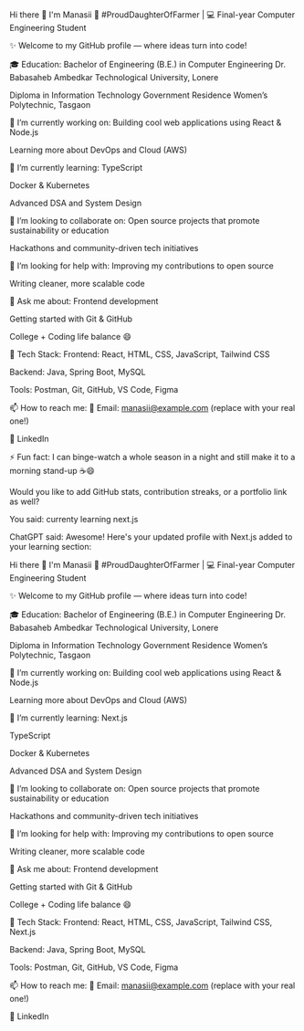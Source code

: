 Hi there 👋 I'm Manasii
🌾 #ProudDaughterOfFarmer | 💻 Final-year Computer Engineering Student

✨ Welcome to my GitHub profile — where ideas turn into code!

🎓 Education:
Bachelor of Engineering (B.E.) in Computer Engineering
Dr. Babasaheb Ambedkar Technological University, Lonere

Diploma in Information Technology
Government Residence Women’s Polytechnic, Tasgaon

🔭 I’m currently working on:
Building cool web applications using React & Node.js

Learning more about DevOps and Cloud (AWS)

🌱 I’m currently learning:
TypeScript

Docker & Kubernetes

Advanced DSA and System Design

👯 I’m looking to collaborate on:
Open source projects that promote sustainability or education

Hackathons and community-driven tech initiatives

🤔 I’m looking for help with:
Improving my contributions to open source

Writing cleaner, more scalable code

💬 Ask me about:
Frontend development

Getting started with Git & GitHub

College + Coding life balance 😄

🚀 Tech Stack:
Frontend: React, HTML, CSS, JavaScript, Tailwind CSS

Backend: Java, Spring Boot, MySQL

Tools: Postman, Git, GitHub, VS Code, Figma

📫 How to reach me:
📧 Email: manasii@example.com (replace with your real one!)

💼 LinkedIn

⚡ Fun fact:
I can binge-watch a whole season in a night and still make it to a morning stand-up ☕😄

Would you like to add GitHub stats, contribution streaks, or a portfolio link as well?



You said:
currenty learning next.js

ChatGPT said:
Awesome! Here's your updated profile with Next.js added to your learning section:

Hi there 👋 I'm Manasii
🌾 #ProudDaughterOfFarmer | 💻 Final-year Computer Engineering Student

✨ Welcome to my GitHub profile — where ideas turn into code!

🎓 Education:
Bachelor of Engineering (B.E.) in Computer Engineering
Dr. Babasaheb Ambedkar Technological University, Lonere

Diploma in Information Technology
Government Residence Women’s Polytechnic, Tasgaon

🔭 I’m currently working on:
Building cool web applications using React & Node.js

Learning more about DevOps and Cloud (AWS)

🌱 I’m currently learning:
Next.js

TypeScript

Docker & Kubernetes

Advanced DSA and System Design

👯 I’m looking to collaborate on:
Open source projects that promote sustainability or education

Hackathons and community-driven tech initiatives

🤔 I’m looking for help with:
Improving my contributions to open source

Writing cleaner, more scalable code

💬 Ask me about:
Frontend development

Getting started with Git & GitHub

College + Coding life balance 😄

🚀 Tech Stack:
Frontend: React, HTML, CSS, JavaScript, Tailwind CSS, Next.js

Backend: Java, Spring Boot, MySQL

Tools: Postman, Git, GitHub, VS Code, Figma

📫 How to reach me:
📧 Email: manasii@example.com (replace with your real one!)

💼 LinkedIn
